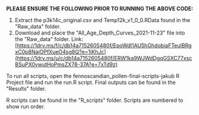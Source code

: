 **PLEASE ENSURE THE FOLLOWING PRIOR TO RUNNING THE ABOVE CODE:**

  1. Extract the p3k14c_original.csv and Temp12k_v1_0_0.RData found in the "Raw_data" folder.
  2. Download and place the "All_Age_Depth_Curves_2021-11-23" file into the "Raw_data" folder. Link: [https://1drv.ms/f/c/db14a7152605480f/EpoWdI1AU5hGhdobiaFTeuIBRgxC0p8NajOPfXueO4sg8Q?e=1iKhJc](https://1drv.ms/u/c/db14a7152605480f/ERW1ka9WJWdDgqGSXC77xscBSuPX0vwutHoPmsZX78-37A?e=7xTd9z)

To run all scripts, open the fennoscandian_pollen-final-scripts-jakub R Project file and run the run.R script.
Final outputs can be found in the "Results" folder.

R scripts can be found in the "R_scripts" folder. Scripts are numbered to show run order.
